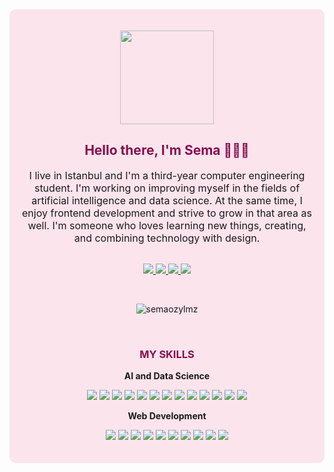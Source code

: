 <div style="background-color:#FCE4EC; padding:20px; border-radius:10px;" align="center">

  <!-- GIF -->
  <p>
    <img src="https://media.giphy.com/media/2IudUHdI075HL02Pkk/giphy.gif" width="150" height="auto" />
  </p>

  <!-- Başlık -->
  <h2 style="color:#880E4F;">Hello there, I'm Sema 👩🏻‍💻</h2>
  
  <!-- Açıklama -->
  <p style="max-width:600px; margin:auto; font-size:16px;">
    I live in Istanbul and I'm a third-year computer engineering student. I'm working on improving myself in the fields of artificial intelligence and data science. At the same time, I enjoy frontend development and strive to grow in that area as well. I'm someone who loves learning new things, creating, and combining technology with design.
  </p>

  <!-- Sosyal Bağlantılar -->
  <br>
  <p align="center">
    <a href="https://github.com/semaozylmz">
      <img src="https://img.shields.io/badge/GitHub-semaozylmz-ffb6c1?style=for-the-badge&logo=github" />
    </a>
    <a href="https://www.linkedin.com/in/sema-nur-ozyilmaz0903/">
      <img src="https://img.shields.io/badge/LinkedIn-Sema%20Nur%20Özyılmaz-ffb6c1?style=for-the-badge&logo=linkedin" />
    </a>
    <a href="https://www.kaggle.com/semaozyilmaz">
      <img src="https://img.shields.io/badge/Kaggle-semaozyilmaz-ffb6c1?style=for-the-badge&logo=kaggle" />
    </a>
    <a href="https://medium.com/@ssozylmz">
      <img src="https://img.shields.io/badge/Medium-@ssozylmz-ffb6c1?style=for-the-badge&logo=medium" />
    </a>
  </p>
  <br>
  <!-- Profil Görüntülenme Sayısı -->
<p align="center">
  <img src="https://komarev.com/ghpvc/?username=semaozylmz&label=Profile%20views&color=ffb6c1&style=flat" alt="semaozylmz" />
</p>


  <!-- Yetenekler -->
  <br>
  <h3 style="color:#880E4F;"> MY SKILLS </h3>

  <!-- Veri Bilimi ve AI -->
  <p><strong> AI and Data Science </strong></p>
  <p>
    <img src="https://img.shields.io/badge/Python-ffb6c1?style=flat&logo=python&logoColor=white"/>
    <img src="https://img.shields.io/badge/R-ffb6c1?style=flat&logo=r&logoColor=white"/>
    <img src="https://img.shields.io/badge/Machine%20Learning-ffb6c1?style=flat"/>
    <img src="https://img.shields.io/badge/NLP-ffb6c1?style=flat"/>
    <img src="https://img.shields.io/badge/Deep%20Learning-ffb6c1?style=flat"/>
    <img src="https://img.shields.io/badge/Computer%20Vision-ffb6c1?style=flat"/>
    <img src="https://img.shields.io/badge/OpenCV-ffb6c1?style=flat&logo=opencv&logoColor=white"/>
    <img src="https://img.shields.io/badge/scikit--learn-ffb6c1?style=flat&logo=scikit-learn&logoColor=white"/>
    <img src="https://img.shields.io/badge/Matplotlib-ffb6c1?style=flat&logo=matplotlib"/>
    <img src="https://img.shields.io/badge/Pandas-ffb6c1?style=flat&logo=pandas"/>
    <img src="https://img.shields.io/badge/Numpy-ffb6c1?style=flat&logo=numpy"/>
    <img src="https://img.shields.io/badge/PyTorch-ffb6c1?style=flat&logo=pytorch"/>
    <img src="https://img.shields.io/badge/TensorFlow-ffb6c1?style=flat&logo=tensorflow"/>
</p>
  </p>

  <!-- Web Geliştirme -->
  <p><strong> Web Development</strong></p>
  <p>
    <img src="https://img.shields.io/badge/React-ffb6c1?style=flat&logo=react"/>
    <img src="https://img.shields.io/badge/Next.js-ffb6c1?style=flat&logo=next.js"/>
    <img src="https://img.shields.io/badge/Node.js-ffb6c1?style=flat&logo=node.js"/>
    <img src="https://img.shields.io/badge/Electron.js-ffb6c1?style=flat&logo=electron"/>
    <img src="https://img.shields.io/badge/HTML-ffb6c1?style=flat&logo=html5"/>
    <img src="https://img.shields.io/badge/CSS-ffb6c1?style=flat&logo=css3"/>
    <img src="https://img.shields.io/badge/JavaScript-ffb6c1?style=flat&logo=javascript"/>
    <img src="https://img.shields.io/badge/jQuery-ffb6c1?style=flat&logo=jquery"/>
    <img src="https://img.shields.io/badge/Bootstrap-ffb6c1?style=flat&logo=bootstrap"/>
    <img src="https://img.shields.io/badge/TailwindCSS-ffb6c1?style=flat&logo=tailwind-css"/>
  </p>

</div>
